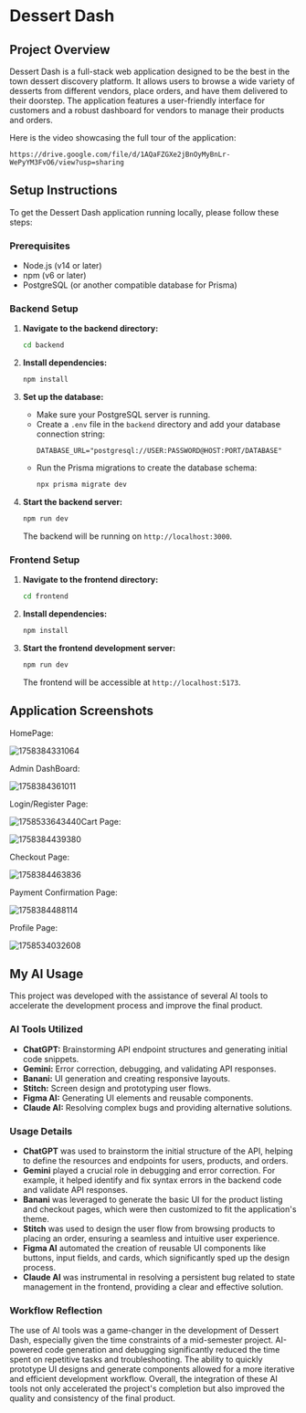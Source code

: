 # Dessert Dash

## Project Overview

Dessert Dash is a full-stack web application designed to be the best in the town dessert discovery platform. It allows users to browse a wide variety of desserts from different vendors, place orders, and have them delivered to their doorstep. The application features a user-friendly interface for customers and a robust dashboard for vendors to manage their products and orders.

Here is the video showcasing the full tour of the application:  

``https://drive.google.com/file/d/1AQaFZGXe2jBnOyMyBnLr-WePyYM3FvO6/view?usp=sharing``

## Setup Instructions

To get the Dessert Dash application running locally, please follow these steps:

### Prerequisites

- Node.js (v14 or later)
- npm (v6 or later)
- PostgreSQL (or another compatible database for Prisma)

### Backend Setup

1. **Navigate to the backend directory:**

   ```bash
   cd backend
   ```
2. **Install dependencies:**

   ```bash
   npm install
   ```
3. **Set up the database:**

   - Make sure your PostgreSQL server is running.
   - Create a `.env` file in the `backend` directory and add your database connection string:
     ```
     DATABASE_URL="postgresql://USER:PASSWORD@HOST:PORT/DATABASE"
     ```
   - Run the Prisma migrations to create the database schema:
     ```bash
     npx prisma migrate dev
     ```
4. **Start the backend server:**

   ```bash
   npm run dev
   ```

   The backend will be running on `http://localhost:3000`.

### Frontend Setup

1. **Navigate to the frontend directory:**

   ```bash
   cd frontend
   ```
2. **Install dependencies:**

   ```bash
   npm install
   ```
3. **Start the frontend development server:**

   ```bash
   npm run dev
   ```

   The frontend will be accessible at `http://localhost:5173`.

## Application Screenshots

HomePage:

![1758384331064](image/README/1758384331064.png)

Admin DashBoard:

![1758384361011](image/README/1758384361011.png)

Login/Register Page:

![1758533643440](image/README/1758533643440.png)Cart Page:

![1758384439380](image/README/1758384439380.png)

Checkout Page:

![1758384463836](image/README/1758384463836.png)

Payment Confirmation Page:

![1758384488114](image/README/1758384488114.png)

Profile Page:

![1758534032608](image/README/1758534032608.png)

## My AI Usage

This project was developed with the assistance of several AI tools to accelerate the development process and improve the final product.

### AI Tools Utilized

- **ChatGPT:** Brainstorming API endpoint structures and generating initial code snippets.
- **Gemini:** Error correction, debugging, and validating API responses.
- **Banani:** UI generation and creating responsive layouts.
- **Stitch:** Screen design and prototyping user flows.
- **Figma AI:** Generating UI elements and reusable components.
- **Claude AI:** Resolving complex bugs and providing alternative solutions.

### Usage Details

- **ChatGPT** was used to brainstorm the initial structure of the API, helping to define the resources and endpoints for users, products, and orders.
- **Gemini** played a crucial role in debugging and error correction. For example, it helped identify and fix syntax errors in the backend code and validate API responses.
- **Banani** was leveraged to generate the basic UI for the product listing and checkout pages, which were then customized to fit the application's theme.
- **Stitch** was used to design the user flow from browsing products to placing an order, ensuring a seamless and intuitive user experience.
- **Figma AI** automated the creation of reusable UI components like buttons, input fields, and cards, which significantly sped up the design process.
- **Claude AI** was instrumental in resolving a persistent bug related to state management in the frontend, providing a clear and effective solution.

### Workflow Reflection

The use of AI tools was a game-changer in the development of Dessert Dash, especially given the time constraints of a mid-semester project. AI-powered code generation and debugging significantly reduced the time spent on repetitive tasks and troubleshooting. The ability to quickly prototype UI designs and generate components allowed for a more iterative and efficient development workflow. Overall, the integration of these AI tools not only accelerated the project's completion but also improved the quality and consistency of the final product.
